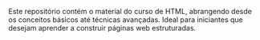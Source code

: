 Este repositório contém o material do curso de HTML, abrangendo desde os conceitos básicos até técnicas avançadas. Ideal para iniciantes que desejam aprender a construir páginas web estruturadas.
